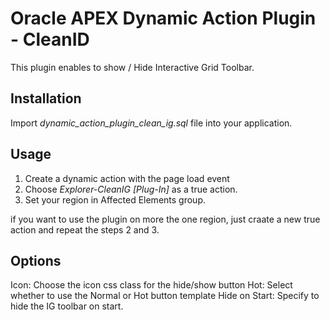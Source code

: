 # Oracle APEX Dynamic Action Plugin - CleanID
This plugin enables to show / Hide Interactive Grid Toolbar.

## Installation ##
Import *dynamic_action_plugin_clean_ig.sql* file into your application.

## Usage ##
1. Create a dynamic action with the page load event
2. Choose *Explorer-CleanIG [Plug-In]* as a true action.
3. Set your region in Affected Elements group.

if you want to use the plugin on more the one region, just craate a new true action and repeat the steps 2 and 3.

## Options ##
Icon: Choose the icon css class for the hide/show button
Hot:  Select whether to use the Normal or Hot button template
Hide on Start: Specify to hide the IG toolbar on start.



